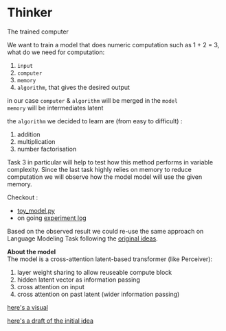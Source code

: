 # Thinker
The trained computer

We want to train a model that does numeric computation such as 1 + 2 = 3,
what do we need for computation:
1. `input`
2. `computer`
3. `memory`
4. `algorithm`, that gives the desired output

in our case `computer` & `algorithm` will be merged in the `model`  
`memory` will be intermediates latent

the `algorithm` we decided to learn are (from easy to difficult) :
1. addition
2. multiplication
3. number factorisation

Task 3 in particular will help to test how this method performs in variable complexity. Since the last task highly relies on memory to reduce computation we will observe how the model model will use the given memory.

Checkout :
- [toy_model.py](/toy_model.py#L373)
- on going [experiment log](/experiment.log.md)

Based on the observed result we could re-use the same approach on Language Modeling Task following the [original ideas](https://www.figma.com/file/MNe376umkTm5iCpg9kSmcq/thinking-transformer?type=design&node-id=328-196&mode=design).

**About the model**  
The model is a cross-attention latent-based transformer (like Perceiver):
1. layer weight sharing to allow reuseable compute block
2. hidden latent vector as information passing
3. cross attention on input
4. cross attention on past latent (wider information passing)

[here's a visual](https://www.figma.com/file/MNe376umkTm5iCpg9kSmcq/thinking-transformer?type=design&node-id=328-196&mode=design)

[here's a draft of the initial idea](/ideas-draft.md)